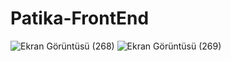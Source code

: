 
# Patika-FrontEnd
![Ekran Görüntüsü (268)](https://user-images.githubusercontent.com/83429611/188660216-eb8db6fb-f336-4f51-bfa8-a8ab012b481f.png)
![Ekran Görüntüsü (269)](https://user-images.githubusercontent.com/83429611/188878844-476db483-4ace-4946-bcf2-b172bc85bcb5.png)
